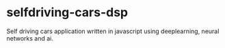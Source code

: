 # selfdriving-cars-dsp
Self driving cars application written in javascript using deeplearning, neural networks and ai.
